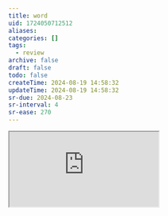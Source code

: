 ```yaml
---
title: word
uid: 1724050712512
aliases:
categories: []
tags:
  - review
archive: false
draft: false
todo: false
createTime: 2024-08-19 14:58:32
updateTime: 2024-08-19 14:58:32
sr-due: 2024-08-23
sr-interval: 4
sr-ease: 270
---
```


<iframe
  class="iframe_full"
  src="https://dict.youdao.com/result?word=word&lang=en"
>
</iframe>
